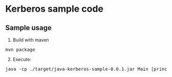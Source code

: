 Kerberos sample code
====================

Sample usage
------------

1. Build with maven

<pre>mvn package</pre>

2. Execute:

<pre>java -cp ./target/java-kerberos-sample-0.0.1.jar Main [principal] [keytab] [url]</pre>
